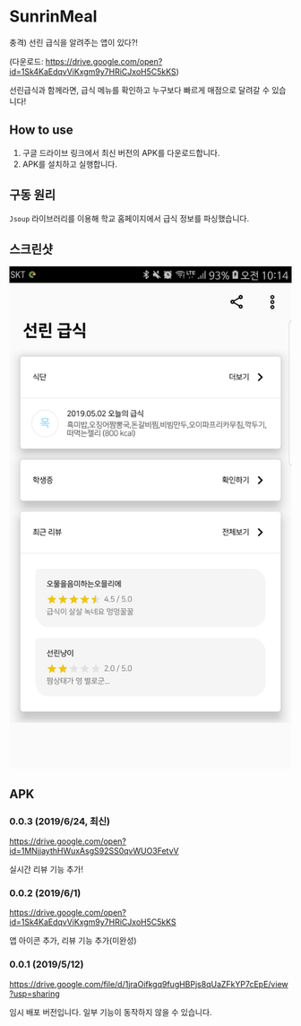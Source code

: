 # SunrinMeal
충격) 선린 급식을 알려주는 앱이 있다?!

(다운로드: https://drive.google.com/open?id=1Sk4KaEdqvViKxgm9y7HRiCJxoH5C5kKS)

선린급식과 함께라면, 급식 메뉴를 확인하고 누구보다 빠르게 매점으로 달려갈 수 있습니다!

## How to use

1. 구글 드라이브 링크에서 최신 버전의 APK를 다운로드합니다.
2. APK를 설치하고 실행합니다.

## 구동 원리

`Jsoup` 라이브러리를 이용해 학교 홈페이지에서 급식 정보를 파싱했습니다.

## 스크린샷

![meal](./SunrinMeal.jpg) 

## APK

### 0.0.3 (2019/6/24, 최신)
https://drive.google.com/open?id=1MNjjaythHWuxAsgS92SS0qvWUO3FetvV

실시간 리뷰 기능 추가!

### 0.0.2 (2019/6/1)
https://drive.google.com/open?id=1Sk4KaEdqvViKxgm9y7HRiCJxoH5C5kKS

앱 아이콘 추가, 리뷰 기능 추가(미완성)

### 0.0.1 (2019/5/12)
https://drive.google.com/file/d/1jraOifkgq9fugHBPjs8qUaZFkYP7cEpE/view?usp=sharing

임시 배포 버전입니다. 일부 기능이 동작하지 않을 수 있습니다.
